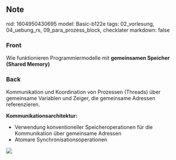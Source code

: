 ## Note
nid: 1604950430695
model: Basic-b122e
tags: 02_vorlesung, 04_uebung_rs, 09_para_prozess_block, checklater
markdown: false

### Front
<p>Wie funktionieren Programmiermodelle mit <b>gemeinsamen Speicher (Shared Memory)</b></p>

### Back
<p>Kommunikation und Koordination von Prozessen (Threads) über
gemeinsame Variablen und Zeiger, die gemeinsame Adressen
referenzieren.
<p><b>Kommunikationsarchitektur:</b>
<div>
  <div>
    <ul>
      <li>Verwendung konventioneller Speicheroperationen für die
      Kommunikation über gemeinsame Adressen
      <li>Atomare Synchronisationsoperationen
    </ul>
  </div>
</div>
<p><img src="12Atm9NKdEpMLUSAVM5d.png">

